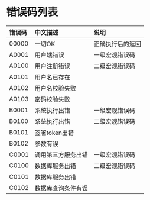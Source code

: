 # 错误码列表

|错误码|中文描述|说明|
|:----|:----|:----|
|00000|一切OK|正确执行后的返回|
|A0001|用户端错误|一级宏观错误码|
|A0100|用户注册错误|二级宏观错误码|
|A0101|用户名已存在||
|A0102|用户名校验失败||
|A0103|密码校验失败||
|B0001|系统执行出错|一级宏观错误码|
|B0100|系统执行出错|二级宏观错误码|
|B0101|签署token出错||
|B0102|参数有误||
|C0001|调用第三方服务出错|一级宏观错误码|
|C0100|数据库服务出错|二级宏观错误码|
|C0101|数据库服务出错||
|C0102|数据库查询条件有误||
